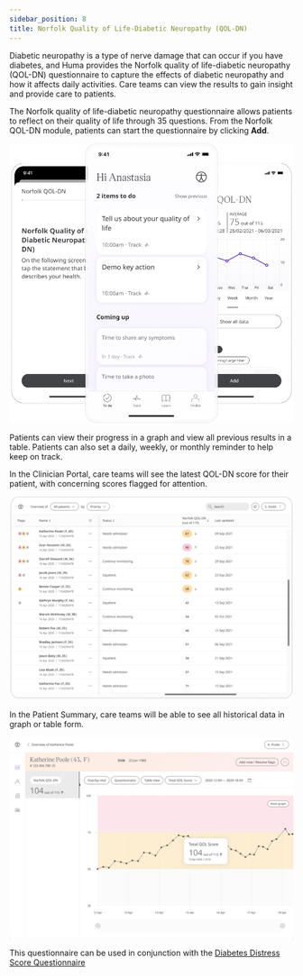 ```yaml
---
sidebar_position: 8
title: Norfolk Quality of Life-Diabetic Neuropathy (QOL-DN)
---
```


Diabetic neuropathy is a type of nerve damage that can occur if you have diabetes, and Huma provides the Norfolk quality of life-diabetic neuropathy (QOL-DN) questionnaire to capture the effects of diabetic neuropathy and how it affects daily activities. Care teams can view the results to gain insight and provide care to patients.

The Norfolk quality of life-diabetic neuropathy questionnaire allows patients to reflect on their quality of life through 35 questions. From the Norfolk QOL-DN module, patients can start the questionnaire by clicking **Add**.

![Norfolk Quality of Life-Diabetic Neuropathy (QOL-DN) in Huma App](./assets/norfolk-quality-of-life-score.png)

Patients can view their progress in a graph and view all previous results in a table. Patients can also set a daily, weekly, or monthly reminder to help keep on track.

In the Clinician Portal, care teams will see the latest QOL-DN score for their patient, with concerning scores flagged for attention.

![Clinician view of Norfolk Quality of Life-Diabetic Neuropathy (QOL-DN)](./assets/cp-patient-list-norfolk-quality-of-life-score.png)

 In the Patient Summary, care teams will be able to see all historical data in graph or table form.

![Clinician view of Norfolk Quality of Life-Diabetic Neuropathy (QOL-DN)](./assets/cp-module-details-norfolk-qol-dn.png)

This questionnaire can be used in conjunction with the [Diabetes Distress Score Questionnaire](./diabetes-distress-score.md)
